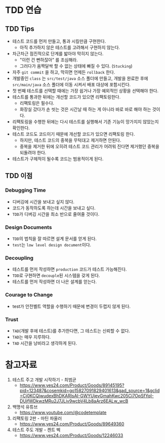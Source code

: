 # TDD 연습
## TDD Tips
- 테스트 코드를 먼저 만들고, 통과 시킬만큼 구현한다.
  - 아직 추가하지 않은 테스트를 고려해서 구현하지 않는다.
- 차근차근 점진적으로 단계를 밟아야 막히지 않는다.
  - "이런 건 뻔하잖아" 를 조심해라. 
  - 그러다가 옴짝달싹 할 수 없는 상태에 빠질 수 있다. (`Stucking`)
- 자주 `git commit` 을 하고, 막히면 언제든 `rollback` 한다.
- 개발중인 `class` 는 `src/test/java` 소스 폴더에 만들고, 개발을 완료한 후에 `src/main/java` 소스 폴더에 이동 시켜서 배포 대상에 포함시킨다.
- 첫 번째 테스트를 선택할 때에는 가장 쉽거나 가장 예외적인 상황을 선택해야 한다.
- 테스트를 통과한 뒤에는 개선할 코드가 있으면 리팩토링한다.
  - 리팩토링은 필수다.
  - 화장실 갔다가 손 씻는 것은 시간날 때 하는 게 아니라 바로 바로 해야 하는 것이다. 
- 리팩토링을 수행한 뒤에는 다시 테스트를 실행해서 기존 기능이 망가지지 않았는지 확인한다.
- 테스트 코드도 코드이기 때문에 개선할 코드가 있으면 리팩토링 한다.
  - 하지만, 테스트 코드의 중복을 무턱대고 제거하면 안된다.
  - 중복을 제거한 뒤에 오히려 테스트 코드 관리가 어려워 진다면 제거했던 중복을 되돌려야 한다.
- 테스트가 구체적이 될수록 코드는 범용적이게 된다.

## TDD 이점
### Debugging Time
- 디버깅에 시간을 보내고 싶지 않다.
- 코드가 동작하도록 하는데 시간을 보내고 싶다.
- `TDD`가 디버깅 시간을 최소 반으로 줄여줄 것이다.
### Design Documents
- `TDD`의 법칙을 잘 따르면 설계 문서를 얻게 된다.
- `test`는 `low level design document`이다.
### Decoupling
- 테스트를 먼저 작성하면 `production` 코드가 테스트 가능해진다.
- `TDD`로 구현하면 `decouple`된 시스템을 갖게 된다.
- 테스트를 먼저 작성하면 더 나은 설계를 얻는다.
### Courage to Change
- test가 안전벨트 역할을 수행하기 때문에 변경이 두렵지 않게 된다.
### Trust
- `TAD`(개발 후에 테스트)를 추가한다면, 그 테스트는 신뢰할 수 없다.
- `TAD`는 매우 지루하다.
- `TAD` 시간을 낭비라고 생각하게 된다.

 
# 참고자료
1. 테스트 주고 개발 시작하기 - 최범균
   - https://www.yes24.com/Product/Goods/89145195?pid=123487&cosemkid=go15827091829401613&gad_source=1&gclid=Cj0KCQjwudexBhDKARIsAI-GWYUjevGmahKwc205Ci7OpSfYqI-DUjfWDkwzMRu2J7JLiv9wcbV4Lb8aArz6EALw_wcB
2. 백명석 유튜브
   - https://www.youtube.com/@codetemplate
3. 리팩토링 2판 - 마틴 파울러
   - https://www.yes24.com/Product/Goods/89649360
4. 테스트 주도 개발 - 켄트 벡
   - https://www.yes24.com/Product/Goods/12246033